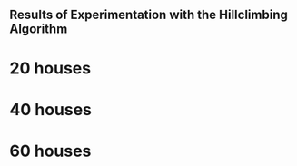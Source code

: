 ## Results of Experimentation with the Hillclimbing Algorithm

# 20 houses

# 40 houses

# 60 houses